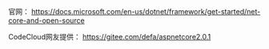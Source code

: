 
官网：
https://docs.microsoft.com/en-us/dotnet/framework/get-started/net-core-and-open-source

CodeCloud网友提供：
https://gitee.com/defa/aspnetcore2.0.1